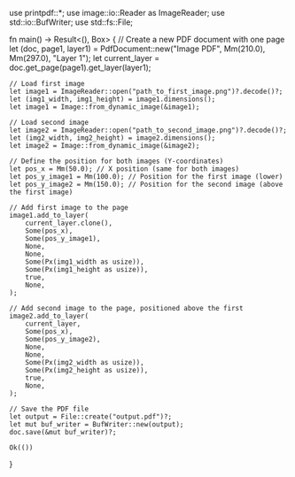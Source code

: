 use printpdf::*;
use image::io::Reader as ImageReader;
use std::io::BufWriter;
use std::fs::File;

fn main() -> Result<(), Box<dyn std::error::Error>> {
    // Create a new PDF document with one page
    let (doc, page1, layer1) = PdfDocument::new("Image PDF", Mm(210.0), Mm(297.0), "Layer 1");
    let current_layer = doc.get_page(page1).get_layer(layer1);

    // Load first image
    let image1 = ImageReader::open("path_to_first_image.png")?.decode()?;
    let (img1_width, img1_height) = image1.dimensions();
    let image1 = Image::from_dynamic_image(&image1);

    // Load second image
    let image2 = ImageReader::open("path_to_second_image.png")?.decode()?;
    let (img2_width, img2_height) = image2.dimensions();
    let image2 = Image::from_dynamic_image(&image2);

    // Define the position for both images (Y-coordinates)
    let pos_x = Mm(50.0); // X position (same for both images)
    let pos_y_image1 = Mm(100.0); // Position for the first image (lower)
    let pos_y_image2 = Mm(150.0); // Position for the second image (above the first image)

    // Add first image to the page
    image1.add_to_layer(
        current_layer.clone(),
        Some(pos_x),
        Some(pos_y_image1),
        None,
        None,
        Some(Px(img1_width as usize)),
        Some(Px(img1_height as usize)),
        true,
        None,
    );

    // Add second image to the page, positioned above the first
    image2.add_to_layer(
        current_layer,
        Some(pos_x),
        Some(pos_y_image2),
        None,
        None,
        Some(Px(img2_width as usize)),
        Some(Px(img2_height as usize)),
        true,
        None,
    );

    // Save the PDF file
    let output = File::create("output.pdf")?;
    let mut buf_writer = BufWriter::new(output);
    doc.save(&mut buf_writer)?;

    Ok(())
}
